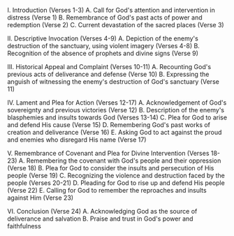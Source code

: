 I. Introduction (Verses 1-3)
    A. Call for God's attention and intervention in distress (Verse 1)
    B. Remembrance of God's past acts of power and redemption (Verse 2)
    C. Current devastation of the sacred places (Verse 3)

II. Descriptive Invocation (Verses 4-9)
    A. Depiction of the enemy's destruction of the sanctuary, using violent imagery (Verses 4-8)
    B. Recognition of the absence of prophets and divine signs (Verse 9)

III. Historical Appeal and Complaint (Verses 10-11)
    A. Recounting God's previous acts of deliverance and defense (Verse 10)
    B. Expressing the anguish of witnessing the enemy's destruction of God's sanctuary (Verse 11)

IV. Lament and Plea for Action (Verses 12-17)
    A. Acknowledgement of God's sovereignty and previous victories (Verse 12)
    B. Description of the enemy's blasphemies and insults towards God (Verses 13-14)
    C. Plea for God to arise and defend His cause (Verse 15)
    D. Remembering God's past works of creation and deliverance (Verse 16)
    E. Asking God to act against the proud and enemies who disregard His name (Verse 17)

V. Remembrance of Covenant and Plea for Divine Intervention (Verses 18-23)
    A. Remembering the covenant with God's people and their oppression (Verse 18)
    B. Plea for God to consider the insults and persecution of His people (Verse 19)
    C. Recognizing the violence and destruction faced by the people (Verses 20-21)
    D. Pleading for God to rise up and defend His people (Verse 22)
    E. Calling for God to remember the reproaches and insults against Him (Verse 23)

VI. Conclusion (Verse 24)
    A. Acknowledging God as the source of deliverance and salvation
    B. Praise and trust in God's power and faithfulness